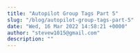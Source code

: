 ```yaml
---
title: "Autopilot Group Tags Part 5"
slug: "/blog/autopilot-group-tags-part-5"
date: "Wed, 16 Mar 2022 14:58:21 +0000"
author: "stevew1015@gmail.com"
description: ""
---
```



